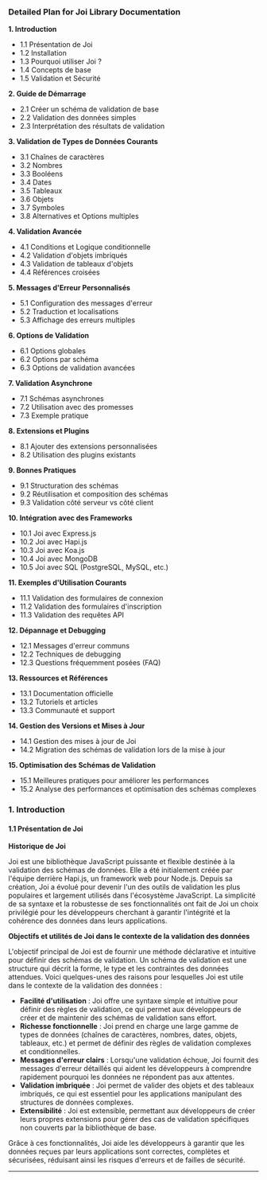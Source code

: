 ### Detailed Plan for Joi Library Documentation

**1. Introduction**
   - 1.1 Présentation de Joi
   - 1.2 Installation
   - 1.3 Pourquoi utiliser Joi ?
   - 1.4 Concepts de base
   - 1.5 Validation et Sécurité

**2. Guide de Démarrage**
   - 2.1 Créer un schéma de validation de base
   - 2.2 Validation des données simples
   - 2.3 Interprétation des résultats de validation

**3. Validation de Types de Données Courants**
   - 3.1 Chaînes de caractères
   - 3.2 Nombres
   - 3.3 Booléens
   - 3.4 Dates
   - 3.5 Tableaux
   - 3.6 Objets
   - 3.7 Symboles
   - 3.8 Alternatives et Options multiples

**4. Validation Avancée**
   - 4.1 Conditions et Logique conditionnelle
   - 4.2 Validation d'objets imbriqués
   - 4.3 Validation de tableaux d'objets
   - 4.4 Références croisées

**5. Messages d'Erreur Personnalisés**
   - 5.1 Configuration des messages d'erreur
   - 5.2 Traduction et localisations
   - 5.3 Affichage des erreurs multiples

**6. Options de Validation**
   - 6.1 Options globales
   - 6.2 Options par schéma
   - 6.3 Options de validation avancées

**7. Validation Asynchrone**
   - 7.1 Schémas asynchrones
   - 7.2 Utilisation avec des promesses
   - 7.3 Exemple pratique

**8. Extensions et Plugins**
   - 8.1 Ajouter des extensions personnalisées
   - 8.2 Utilisation des plugins existants

**9. Bonnes Pratiques**
   - 9.1 Structuration des schémas
   - 9.2 Réutilisation et composition des schémas
   - 9.3 Validation côté serveur vs côté client

**10. Intégration avec des Frameworks**
   - 10.1 Joi avec Express.js
   - 10.2 Joi avec Hapi.js
   - 10.3 Joi avec Koa.js
   - 10.4 Joi avec MongoDB
   - 10.5 Joi avec SQL (PostgreSQL, MySQL, etc.)

**11. Exemples d'Utilisation Courants**
   - 11.1 Validation des formulaires de connexion
   - 11.2 Validation des formulaires d'inscription
   - 11.3 Validation des requêtes API

**12. Dépannage et Debugging**
   - 12.1 Messages d'erreur communs
   - 12.2 Techniques de debugging
   - 12.3 Questions fréquemment posées (FAQ)

**13. Ressources et Références**
   - 13.1 Documentation officielle
   - 13.2 Tutoriels et articles
   - 13.3 Communauté et support

**14. Gestion des Versions et Mises à Jour**
   - 14.1 Gestion des mises à jour de Joi
   - 14.2 Migration des schémas de validation lors de la mise à jour

**15. Optimisation des Schémas de Validation**
   - 15.1 Meilleures pratiques pour améliorer les performances
   - 15.2 Analyse des performances et optimisation des schémas complexes


### 1. Introduction

#### 1.1 Présentation de Joi

**Historique de Joi**

Joi est une bibliothèque JavaScript puissante et flexible destinée à la validation des schémas de données. Elle a été initialement créée par l'équipe derrière Hapi.js, un framework web pour Node.js. Depuis sa création, Joi a évolué pour devenir l'un des outils de validation les plus populaires et largement utilisés dans l'écosystème JavaScript. La simplicité de sa syntaxe et la robustesse de ses fonctionnalités ont fait de Joi un choix privilégié pour les développeurs cherchant à garantir l'intégrité et la cohérence des données dans leurs applications.

**Objectifs et utilités de Joi dans le contexte de la validation des données**

L'objectif principal de Joi est de fournir une méthode déclarative et intuitive pour définir des schémas de validation. Un schéma de validation est une structure qui décrit la forme, le type et les contraintes des données attendues. Voici quelques-unes des raisons pour lesquelles Joi est utile dans le contexte de la validation des données :

- **Facilité d'utilisation** : Joi offre une syntaxe simple et intuitive pour définir des règles de validation, ce qui permet aux développeurs de créer et de maintenir des schémas de validation sans effort.
- **Richesse fonctionnelle** : Joi prend en charge une large gamme de types de données (chaînes de caractères, nombres, dates, objets, tableaux, etc.) et permet de définir des règles de validation complexes et conditionnelles.
- **Messages d'erreur clairs** : Lorsqu'une validation échoue, Joi fournit des messages d'erreur détaillés qui aident les développeurs à comprendre rapidement pourquoi les données ne répondent pas aux attentes.
- **Validation imbriquée** : Joi permet de valider des objets et des tableaux imbriqués, ce qui est essentiel pour les applications manipulant des structures de données complexes.
- **Extensibilité** : Joi est extensible, permettant aux développeurs de créer leurs propres extensions pour gérer des cas de validation spécifiques non couverts par la bibliothèque de base.

Grâce à ces fonctionnalités, Joi aide les développeurs à garantir que les données reçues par leurs applications sont correctes, complètes et sécurisées, réduisant ainsi les risques d'erreurs et de failles de sécurité.

---

